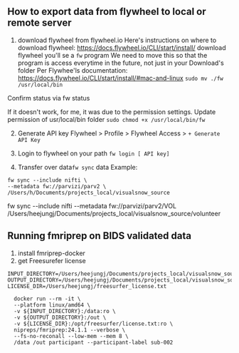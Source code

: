 ## How to export data from flywheel to local or remote server
1. download flywheel from flywheel.io
Here's instructions on where to download flywheel: https://docs.flywheel.io/CLI/start/install/
download flywheel
you'll se a `fw` program
We need to move this so that the program is access everytime in the future, not just in your Download's folder
Per Flywhee'ls documentation: https://docs.flywheel.io/CLI/start/install/#mac-and-linux
`sudo mv ./fw /usr/local/bin`

Confirm status via 
fw status

If it doesn't work, for me, it was due to the permission settings. 
Update permission of usr/local/bin folder
`sudo chmod +x /usr/local/bin/fw`

2. Generate API key
Flywheel > Profile > Flywheel Access > `+ Generate API Key`

3. Login to flywheel on your path
`fw login [ API key]` 

4. Transfer over data`fw sync` data
Example: 
```
fw sync --include nifti \
--metadata fw://parvizi/parv2 \
/Users/h/Documents/projects_local/visualsnow_source
```


fw sync --include nifti --metadata fw://parvizi/parv2/VOL /Users/heejungj/Documents/projects_local/visualsnow_source/volunteer


## Running fmriprep on BIDS validated data
1. install fmriprep-docker
2. get Freesurefer license
```
INPUT_DIRECTORY=/Users/heejungj/Documents/projects_local/visualsnow_source
OUTPUT_DIRECTORY=/Users/heejungj/Documents/projects_local/visualsnow_source/derivatives
LICENSE_DIR=/Users/heejungj/freesurfer_license.txt

  docker run --rm -it \
  --platform linux/amd64 \
  -v ${INPUT_DIRECTORY}:/data:ro \
  -v ${OUTPUT_DIRECTORY}:/out \
  -v ${LICENSE_DIR}:/opt/freesurfer/license.txt:ro \
  nipreps/fmriprep:24.1.1 --verbose \
  --fs-no-reconall --low-mem --mem 8 \
  /data /out participant --participant-label sub-002

```